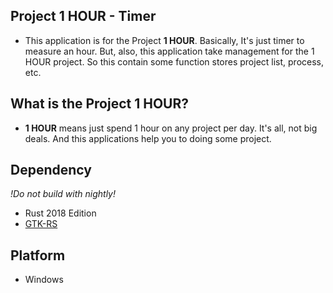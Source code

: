 Project 1 HOUR - Timer
---

 + This application is for the Project **1 HOUR**. Basically, It's just timer to measure an hour. But, also, this application take management for the 1 HOUR project. So this contain some function stores project list, process, etc.


What is the Project **1 HOUR**?
---

 - **1 HOUR** means just spend 1 hour on any project per day. It's all, not big deals. And this applications help you to doing some project.

Dependency
---
*!Do not build with nightly!*

- Rust 2018 Edition
- [GTK-RS](https://gtk-rs.org/docs/gtk/index.html)

Platform
---
- Windows